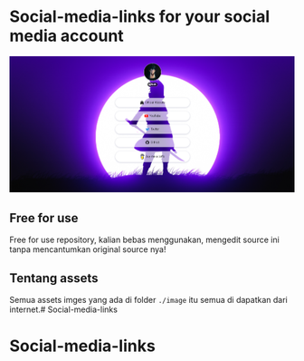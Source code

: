 Social-media-links for your social media account
=========================

![thumbnail](./thumbnail.png)

## Free for use
Free for use repository, kalian bebas menggunakan, mengedit source ini tanpa mencantumkan original source nya!

## Tentang assets
Semua assets imges yang ada di folder
``` ./image ``` itu semua di dapatkan dari internet.# Social-media-links

# Social-media-links

